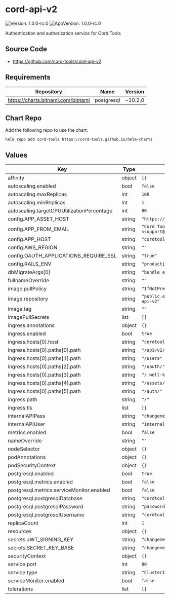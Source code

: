 # cord-api-v2

![Version: 1.0.0-rc.0](https://img.shields.io/badge/Version-1.0.0--rc.0-informational?style=flat-square) ![AppVersion: 1.0.0-rc.0](https://img.shields.io/badge/AppVersion-1.0.0--rc.0-informational?style=flat-square)

Authentication and authorization service for Cord Tools

## Source Code

* <https://github.com/cord-tools/cord-api-v2>

## Requirements

| Repository | Name | Version |
|------------|------|---------|
| https://charts.bitnami.com/bitnami | postgresql | ~10.2.0 |

## Chart Repo

Add the following repo to use the chart:

```console
helm repo add cord-tools https://cord-tools.github.io/helm-charts
```

## Values

| Key | Type | Default | Description |
|-----|------|---------|-------------|
| affinity | object | `{}` |  |
| autoscaling.enabled | bool | `false` |  |
| autoscaling.maxReplicas | int | `100` |  |
| autoscaling.minReplicas | int | `1` |  |
| autoscaling.targetCPUUtilizationPercentage | int | `80` |  |
| config.APP_ASSET_HOST | string | `"https://cordtools.local"` |  |
| config.APP_FROM_EMAIL | string | `"Cord Tools <support@cord.tools>"` |  |
| config.APP_HOST | string | `"cordtools.local"` |  |
| config.AWS_REGION | string | `""` |  |
| config.OAUTH_APPLICATIONS_REQUIRE_SSL | string | `"true"` |  |
| config.RAILS_ENV | string | `"production"` |  |
| dbMigrateArgs[0] | string | `"bundle exec rake db:migrate"` |  |
| fullnameOverride | string | `""` |  |
| image.pullPolicy | string | `"IfNotPresent"` |  |
| image.repository | string | `"public.ecr.aws/o1g8a1m8/cord-api-v2"` |  |
| image.tag | string | `""` |  |
| imagePullSecrets | list | `[]` |  |
| ingress.annotations | object | `{}` |  |
| ingress.enabled | bool | `true` |  |
| ingress.hosts[0].host | string | `"cordtools.local"` |  |
| ingress.hosts[0].paths[0].path | string | `"/api/v2/"` |  |
| ingress.hosts[0].paths[1].path | string | `"/users"` |  |
| ingress.hosts[0].paths[2].path | string | `"/oauth/"` |  |
| ingress.hosts[0].paths[3].path | string | `"/.well-known/"` |  |
| ingress.hosts[0].paths[4].path | string | `"/assets/"` |  |
| ingress.hosts[0].paths[5].path | string | `"/auth/"` |  |
| ingress.path | string | `"/"` |  |
| ingress.tls | list | `[]` |  |
| internalAPIPass | string | `"changeme"` |  |
| internalAPIUser | string | `"internaluser"` |  |
| metrics.enabled | bool | `false` |  |
| nameOverride | string | `""` |  |
| nodeSelector | object | `{}` |  |
| podAnnotations | object | `{}` |  |
| podSecurityContext | object | `{}` |  |
| postgresql.enabled | bool | `true` |  |
| postgresql.metrics.enabled | bool | `false` |  |
| postgresql.metrics.serviceMonitor.enabled | bool | `false` |  |
| postgresql.postgresqlDatabase | string | `"cordtools"` |  |
| postgresql.postgresqlPassword | string | `"password"` |  |
| postgresql.postgresqlUsername | string | `"cordtools"` |  |
| replicaCount | int | `1` |  |
| resources | object | `{}` |  |
| secrets.JWT_SIGNING_KEY | string | `"changeme"` |  |
| secrets.SECRET_KEY_BASE | string | `"changeme"` |  |
| securityContext | object | `{}` |  |
| service.port | int | `80` |  |
| service.type | string | `"ClusterIP"` |  |
| serviceMonitor.enabled | bool | `false` |  |
| tolerations | list | `[]` |  |
